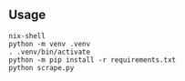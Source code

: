 <!--
  SPDX-FileCopyrightText: none
  SPDX-License-Identifier: CC0-1.0
-->
## Usage
```
nix-shell
python -m venv .venv
. .venv/bin/activate
python -m pip install -r requirements.txt
python scrape.py
```
